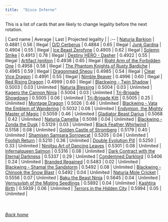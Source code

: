 ```yaml
---
title:  "Disco Inferno"
---
```


This is a list of cards that are likely to change legality before the next rotation.

| Card name | Average | Last | Projected legality |
| :-- |
[Naturia Barkion](https://db.ygoprodeck.com/card/?search=Naturia%20Barkion) | 0.4881 | 0.56 | Illegal |
[D/D Cerberus](https://db.ygoprodeck.com/card/?search=D/D%20Cerberus) | 0.4884 | 0.65 | Illegal |
[Junk Gardna](https://db.ygoprodeck.com/card/?search=Junk%20Gardna) | 0.4904 | 0.55 | Illegal |
[Ice Beast Zerofyne](https://db.ygoprodeck.com/card/?search=Ice%20Beast%20Zerofyne) | 0.4905 | 0.62 | Illegal |
[Solemn Strike](https://db.ygoprodeck.com/card/?search=Solemn%20Strike) | 0.4913 | 0.78 | Illegal |
[Destiny HERO - Dasher](https://db.ygoprodeck.com/card/?search=Destiny%20HERO%20-%20Dasher) | 0.4922 | 0.55 | Illegal |
[Artifact Ignition](https://db.ygoprodeck.com/card/?search=Artifact%20Ignition) | 0.4938 | 0.65 | Illegal |
[Right Arm of the Forbidden One](https://db.ygoprodeck.com/card/?search=Right%20Arm%20of%20the%20Forbidden%20One) | 0.4958 | 0.58 | Illegal |
[The Phantom Knights of Rusty Bardiche](https://db.ygoprodeck.com/card/?search=The%20Phantom%20Knights%20of%20Rusty%20Bardiche) | 0.4965 | 0.59 | Illegal |
[Dragonmaid Sheou](https://db.ygoprodeck.com/card/?search=Dragonmaid%20Sheou) | 0.4985 | 0.54 | Illegal |
[Clear Vice Dragon](https://db.ygoprodeck.com/card/?search=Clear%20Vice%20Dragon) | 0.4991 | 0.55 | Illegal |
[Nimble Beaver](https://db.ygoprodeck.com/card/?search=Nimble%20Beaver) | 0.4996 | 0.60 | Illegal |
[Red Rising Dragon](https://db.ygoprodeck.com/card/?search=Red%20Rising%20Dragon) | 0.4999 | 0.60 | Illegal |
[Blackwing - Twin Shadow](https://db.ygoprodeck.com/card/?search=Blackwing%20-%20Twin%20Shadow) | 0.5003 | 0.03 | Unlimited |
[Naturia Blessing](https://db.ygoprodeck.com/card/?search=Naturia%20Blessing) | 0.5004 | 0.03 | Unlimited |
[Kagero the Cannon Ninja](https://db.ygoprodeck.com/card/?search=Kagero%20the%20Cannon%20Ninja) | 0.5004 | 0.03 | Unlimited |
[Tri-Brigade Showdown](https://db.ygoprodeck.com/card/?search=Tri-Brigade%20Showdown) | 0.5005 | 0.06 | Unlimited |
[Tri-Brigade Kitt](https://db.ygoprodeck.com/card/?search=Tri-Brigade%20Kitt) | 0.5005 | 0.25 | Unlimited |
[Montage Dragon](https://db.ygoprodeck.com/card/?search=Montage%20Dragon) | 0.5026 | 0.46 | Unlimited |
[Blackwing - Vata the Emblem of Wandering](https://db.ygoprodeck.com/card/?search=Blackwing%20-%20Vata%20the%20Emblem%20of%20Wandering) | 0.5032 | 0.08 | Unlimited |
[Endymion, the Mighty Master of Magic](https://db.ygoprodeck.com/card/?search=Endymion,%20the%20Mighty%20Master%20of%20Magic) | 0.5059 | 0.46 | Unlimited |
[Gladiator Beast Darius](https://db.ygoprodeck.com/card/?search=Gladiator%20Beast%20Darius) | 0.5068 | 0.42 | Unlimited |
[Naturia Camellia](https://db.ygoprodeck.com/card/?search=Naturia%20Camellia) | 0.5098 | 0.04 | Unlimited |
[Blackwing - Zonda the Dusk](https://db.ygoprodeck.com/card/?search=Blackwing%20-%20Zonda%20the%20Dusk) | 0.5129 | 0.03 | Unlimited |
[Black Feather Whirlwind](https://db.ygoprodeck.com/card/?search=Black%20Feather%20Whirlwind) | 0.5158 | 0.08 | Unlimited |
[Golden Castle of Stromberg](https://db.ygoprodeck.com/card/?search=Golden%20Castle%20of%20Stromberg) | 0.5179 | 0.40 | Unlimited |
[Shamisen Samsara Sorrowcat](https://db.ygoprodeck.com/card/?search=Shamisen%20Samsara%20Sorrowcat) | 0.5205 | 0.04 | Unlimited |
[Foolish Return](https://db.ygoprodeck.com/card/?search=Foolish%20Return) | 0.5210 | 0.36 | Unlimited |
[Double Evolution Pill](https://db.ygoprodeck.com/card/?search=Double%20Evolution%20Pill) | 0.5250 | 0.33 | Unlimited |
[Ninjitsu Art of Dancing Leaves](https://db.ygoprodeck.com/card/?search=Ninjitsu%20Art%20of%20Dancing%20Leaves) | 0.5301 | 0.08 | Unlimited |
[Infernalqueen Salmon](https://db.ygoprodeck.com/card/?search=Infernalqueen%20Salmon) | 0.5316 | 0.08 | Unlimited |
[Dark Contract with the Eternal Darkness](https://db.ygoprodeck.com/card/?search=Dark%20Contract%20with%20the%20Eternal%20Darkness) | 0.5337 | 0.29 | Unlimited |
[Condemned Darklord](https://db.ygoprodeck.com/card/?search=Condemned%20Darklord) | 0.5406 | 0.24 | Unlimited |
[Branded Regained](https://db.ygoprodeck.com/card/?search=Branded%20Regained) | 0.5483 | 0.02 | Unlimited |
[Blackwing - Shamal the Sandstorm](https://db.ygoprodeck.com/card/?search=Blackwing%20-%20Shamal%20the%20Sandstorm) | 0.5492 | 0.08 | Unlimited |
[Blackwing - Chinook the Snow Blast](https://db.ygoprodeck.com/card/?search=Blackwing%20-%20Chinook%20the%20Snow%20Blast) | 0.5492 | 0.04 | Unlimited |
[Naturia Mole Cricket](https://db.ygoprodeck.com/card/?search=Naturia%20Mole%20Cricket) | 0.5556 | 0.07 | Unlimited |
[Baku the Beast Ninja](https://db.ygoprodeck.com/card/?search=Baku%20the%20Beast%20Ninja) | 0.5645 | 0.04 | Unlimited |
[Vernusylph of the Misting Seedlings](https://db.ygoprodeck.com/card/?search=Vernusylph%20of%20the%20Misting%20Seedlings) | 0.5892 | 0.04 | Unlimited |
[Kashtira Birth](https://db.ygoprodeck.com/card/?search=Kashtira%20Birth) | 0.5939 | 0.06 | Unlimited |
[Terrors in the Hidden City](https://db.ygoprodeck.com/card/?search=Terrors%20in%20the%20Hidden%20City) | 0.5994 | 0.05 | Unlimited |

<br>

###### [Back home](index)